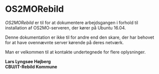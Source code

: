 # OS2MORebild

*OS2MORebild* er til for at dokumentere arbejdsgangen i forhold til installation af OS2MO-serveren, der kører på Ubuntu 16.04.

Denne dokumentation er ikke til for andre end den skare, der har behovet for at have ovennævnte server kørende på deres netværk.

Man er velkommen til at kontakte undertegnede for flere oplysninger.

**Lars Lyngsøe Højberg**   
**CBU/IT-Rebild Kommune**
